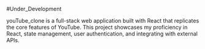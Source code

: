 #Under_Development

youTube_clone is a full-stack web application built with React that replicates the core features of YouTube. This project showcases my proficiency in React, state management, user authentication, and integrating with external APIs.